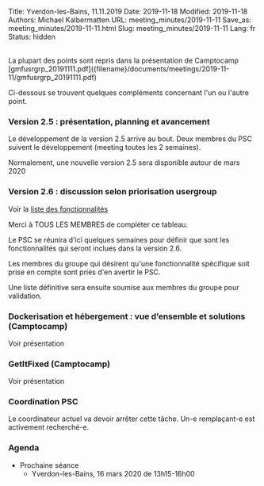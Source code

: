 Title: Yverdon-les-Bains, 11.11.2019
Date: 2019-11-18
Modified: 2019-11-18
Authors: Michael Kalbermatten
URL: meeting_minutes/2019-11-11
Save_as: meeting_minutes/2019-11-11.html
Slug: meeting_minutes/2019-11-11
Lang: fr
Status: hidden

<br />
La plupart des points sont repris dans la présentation de Camptocamp [gmfusrgrp_20191111.pdf]({filename}/documents/meetings/2019-11-11/gmfusrgrp_20191111.pdf)

Ci-dessous se trouvent quelques compléments concernant l'un ou l'autre point.

### Version 2.5 : présentation, planning et avancement

Le développement de la version 2.5 arrive au bout. Deux membres du PSC suivent le développement (meeting toutes les 2 semaines).

Normalement, une nouvelle version 2.5 sera disponible autour de mars 2020

###	Version 2.6 : discussion selon priorisation usergroup

Voir la [liste des fonctionnalités](https://docs.google.com/spreadsheets/d/1AGmHEVAyLqPYGOFDgrR_ocHZcEGF-mwdulH9EFQYylY/edit#gid=1898375252)

Merci à TOUS LES MEMBRES de compléter ce tableau.

Le PSC se réunira d'ici quelques semaines pour définir que sont les fonctionnalités qui seront inclues dans la version 2.6.

Les membres du groupe qui désirent qu'une fonctionnalité spécifique soit prise en compte sont priés d'en avertir le PSC.

Une liste définitive sera ensuite soumise aux membres du groupe pour validation.

###	Dockerisation et hébergement : vue d’ensemble et solutions (Camptocamp)

Voir présentation

###	GetItFixed (Camptocamp)

Voir présentation


### Coordination PSC

Le coordinateur actuel va devoir arrêter cette tâche. Un-e remplaçant-e est activement recherché-e.

### Agenda

* Prochaine séance
    * Yverdon-les-Bains, 16 mars 2020 de 13h15-16h00

